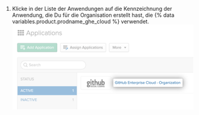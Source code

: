 1. Klicke in der Liste der Anwendungen auf die Kennzeichnung der Anwendung, die Du für die Organisation erstellt hast, die {% data variables.product.prodname_ghe_cloud %} verwendet. ![{% data variables.product.prodname_ghe_cloud %}-Anwendung in Okta](/assets/images/help/saml/okta-ghec-application.png)
